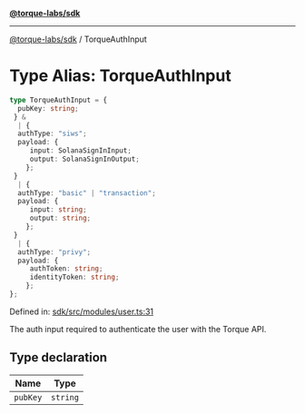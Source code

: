 [**@torque-labs/sdk**](../README.md)

***

[@torque-labs/sdk](../README.md) / TorqueAuthInput

# Type Alias: TorqueAuthInput

```ts
type TorqueAuthInput = {
  pubKey: string;
 } & 
  | {
  authType: "siws";
  payload: {
     input: SolanaSignInInput;
     output: SolanaSignInOutput;
    };
 }
  | {
  authType: "basic" | "transaction";
  payload: {
     input: string;
     output: string;
    };
 }
  | {
  authType: "privy";
  payload: {
     authToken: string;
     identityToken: string;
    };
};
```

Defined in: [sdk/src/modules/user.ts:31](https://github.com/torque-labs/monorepo/blob/2ebf07140779767733d669c69d4b6e369a4193c3/packages/sdk/src/modules/user.ts#l31)

The auth input required to authenticate the user with the Torque API.

## Type declaration

| Name | Type |
| ------ | ------ |
| `pubKey` | `string` |

